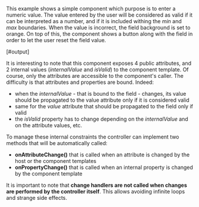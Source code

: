 
This example shows a simple component which purpose is to enter a numeric value. The value entered by the user will be considered as valid if it can be interpreted as a number, and if it is included withing the *min* and *max* boundaries. When the value is incorrect, the field background is set to orange. On top of this, the component shows a button along with the field in order to let the user reset the field value.

[#output]

It is interesting to note that this component exposes 4 public attributes, and 2 internal values (*internalValue* and *isValid*) to the component template. Of course, only the attributes are accessible to the component's caller. The difficulty is that attributes and properties are bound. Indeed:

- when the *internalValue* - that is bound to the field - changes, its value should be propagated to the value attribute only if it is considered valid
- same for the *value* attribute that should be propagated to the field only if valid
- the *isValid* property has to change depending on the *internalValue* and on the attribute values, etc.

To manage these internal constraints the controller can implement two methods that will be automatically called:

- **onAttributeChange()** that is called when an attribute is changed by the host or the component templates
- **onPropertyChange()** that is called when an internal property is changed by the component template

It is important to note that **change handlers are not called when changes are performed by the controller itself**. This allows avoiding infinite loops and strange side effects.
